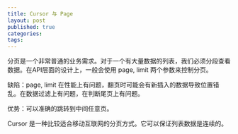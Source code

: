 ```yaml
---
title: Cursor 与 Page
layout: post
published: true
categories: 
tags: 
---
```


分页是一个非常普通的业务需求。对于一个有大量数据的列表，我们必须分段查看数据。在API层面的设计上，一般会使用 page, limit 两个参数来控制分页。

缺陷：page, limit 在性能上有问题，翻页时可能会有新插入的数据导致位置错乱。在数据过滤上有问题，在判断尾页上有问题。

优势：可以准确的跳转到中间任意页。


Cursor 是一种比较适合移动互联网的分页方式。它可以保证列表数据是连续的。
